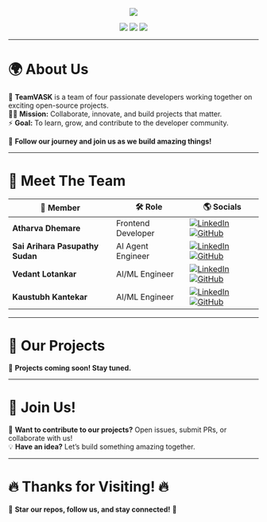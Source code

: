 <p align="center">
  <img src="https://readme-typing-svg.herokuapp.com?font=Fira+Code&weight=900&size=30&pause=500&color=39FF14&center=true&vCenter=true&width=1000&lines=🌟+WELCOME+TO+TeamVASK!+🌟;🚀+Collaboration+at+its+Finest!;💡+Building+Innovative+Projects+Together!">
</p>


<p align="center">
  <img src="https://img.shields.io/badge/Team-Powered%20By%20Innovation-ff69b4?style=for-the-badge" />
  <img src="https://img.shields.io/badge/Collaboration-Our%20Superpower-blue?style=for-the-badge" />
  <img src="https://img.shields.io/badge/Code-Open%20Source-green?style=for-the-badge" />
</p>

---

# **🌍 About Us**  

🚀 **TeamVASK** is a team of four passionate developers working together on exciting open-source projects.  
👨‍💻 **Mission:** Collaborate, innovate, and build projects that matter.  
⚡ **Goal:** To learn, grow, and contribute to the developer community.  

📢 **Follow our journey and join us as we build amazing things!**  

---

# **👥 Meet The Team**  

| 👤 Member | 🛠 Role | 🌎 Socials |
|-----------|--------|-----------|
| **Atharva Dhemare** | Frontend Developer | [![LinkedIn](https://img.shields.io/badge/LinkedIn-%230077B5.svg?style=for-the-badge&logo=linkedin&logoColor=white)](https://linkedin.com/in/atharva-dhemare) [![GitHub](https://img.shields.io/badge/GitHub-%23181717.svg?style=for-the-badge&logo=github&logoColor=white)](https://github.com/AtharvaD1407) |
| **Sai Arihara Pasupathy Sudan** | AI Agent Engineer | [![LinkedIn](https://img.shields.io/badge/LinkedIn-%230077B5.svg?style=for-the-badge&logo=linkedin&logoColor=white)](https://linkedin.com/in/sai-arihara-sudan-pasupathy) [![GitHub](https://img.shields.io/badge/GitHub-%23181717.svg?style=for-the-badge&logo=github&logoColor=white)](https://github.com/SAHSP) |
| **Vedant Lotankar** | AI/ML Engineer | [![LinkedIn](https://img.shields.io/badge/LinkedIn-%230077B5.svg?style=for-the-badge&logo=linkedin&logoColor=white)](https://linkedin.com/in/vedant-lotankar-71423a306) [![GitHub](https://img.shields.io/badge/GitHub-%23181717.svg?style=for-the-badge&logo=github&logoColor=white)](https://github.com/vedantLotankar) |
| **Kaustubh Kantekar** | AI/ML Engineer | [![LinkedIn](https://img.shields.io/badge/LinkedIn-%230077B5.svg?style=for-the-badge&logo=linkedin&logoColor=white)](https://linkedin.com/in/kaustubhkantekar) [![GitHub](https://img.shields.io/badge/GitHub-%23181717.svg?style=for-the-badge&logo=github&logoColor=white)](https://github.com/FrogBlaster123) |

---

# **🚀 Our Projects** 

📢 **Projects coming soon! Stay tuned.**  

---

# **📢 Join Us!**
🚀 **Want to contribute to our projects?** Open issues, submit PRs, or collaborate with us!  
💡 **Have an idea?** Let’s build something amazing together.  

---

# **🔥 Thanks for Visiting! 🔥**
🌟 **Star our repos, follow us, and stay connected!** 🌟  
